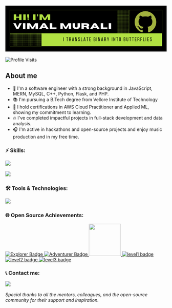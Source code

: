 <!-- Header -->
![](https://github.com/Vimall03/Portfolio-Template/blob/main/banner.png)<br>

<img src="https://komarev.com/ghpvc/?username=vimall03&label=Profile%20Views&color=0e75b6&style=flat" alt="Profile Visits" />
<!-- 
<p align="center"> 
  Visitor count<br>
  <img src="https://profile-counter.glitch.me/vimall03/count.svg" />
</p>
 -->

## About me
<!-- Introduction -->

- 🔭 I'm a software engineer with a strong background in JavaScript, MERN, MySQL, C++, Python, Flask, and PHP.
- 📚 I'm pursuing a B.Tech degree from Vellore Institute of Technology
- 🎐 I hold certifications in AWS Cloud Practitioner and Applied ML, showing my commitment to learning. 
- 🔥 I've completed impactful projects in full-stack development and data analysis. 
- 🎧 I'm active in hackathons and open-source projects and enjoy music production and in my free time.


<!-- Skills -->
<h3 >⚡ Skills:</h3>
<p >
  <a href="https://skillicons.dev">
    <img src="https://skillicons.dev/icons?i=js,html,css,react,mongodb,php,nodejs,express,py" />
  </a>
</p>
<p >
  <a href="https://skillicons.dev">
    <img src="https://skillicons.dev/icons?i=mysql,cpp," />
  </a>
</p>

<h3 >🛠️ Tools & Technologies:</h3>
<p >
  <a href="https://skillicons.dev">
    <img src="https://skillicons.dev/icons?i=git,github,aws,vscode,devto,figma,bootstrap,tailwind," />
  </a>
</p>

<!-- Stats -->
<!-- <h3 >🔥Stats:</h3>
<p >
  <img src="https://github-readme-stats.vercel.app/api?username=vimall03&show_icons=true&theme=radical"/>
</p> -->
<h3>🌐 Open Source Achievements:  </h3>

<div>
  <a href="https://gssoc.girlscript.tech/leaderboard?year=2024">
    <img src="https://gssoc.girlscript.tech/badges/1.png?imwidth=96" alt="Explorer Badge" width="100" height="100">
    <img src="https://gssoc.girlscript.tech/badges/2.png?imwidth=96" alt="Adventurer Badge" width="100" height="100">
  </a>
  <a href="https://holopin.me/vimalll03">
    <img src="https://assets.holopin.io/eyJidWNrZXQiOiJob2xvcGluLWFzc2V0cyIsImtleSI6ImFzc2V0cy9jbGFqeHF4eTUwNDMzMDhqc3k3bXp1NmlwIiwiZWRpdHMiOnsicm90YXRlIjpudWxsfX0=" alt="" width="100" height="100">
    <img src="https://assets.holopin.io/hf2024levels/level1-sloth-code-0-0-0-0.webp" alt="level1 badge" width="100" height="100">
    <img src="https://assets.holopin.io/hf2024levels/level2-sloth-code-0-0-0-0.webp" alt="level2 badge" width="100" height="100">
    <img src="https://assets.holopin.io/hf2024levels/level3-sloth-code-0-0-0-0.webp" alt="level3 badge" width="100" height="100">
  </a>
</div> 


<h3>📞 Contact me:</h3>
<p>
  <a href="https://linktr.ee/vimall03">
    <img src="https://skillicons.dev/icons?i=linkedin,gmail,instagram" />
  </a>
</p>

<!-- Acknowledgements -->
<p >
  <em>Special thanks to all the mentors, colleagues, and the open-source community for their support and inspiration.</em>
</p>

